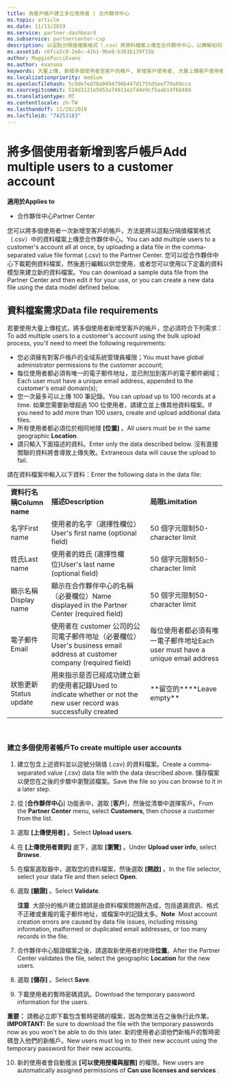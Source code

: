```yaml
---
title: 為客戶帳戶建立多位使用者 | 合作夥伴中心
ms.topic: article
ms.date: 11/13/2019
ms.service: partner-dashboard
ms.subservice: partnercenter-csp
description: 以逗點分隔值檔案格式（.csv）將資料檔案上傳至合作夥伴中心，以瞭解如何一次將多個使用者新增至客戶的帳戶。
ms.assetid: c6fca2c0-2e6c-41b1-9be8-b363b139f15b
author: MaggiePucciEvans
ms.author: evansma
keywords: 大量上傳, 新增多個使用者至客戶的帳戶, 新增客戶使用者, 大量上傳客戶使用者, 客戶帳戶, 客戶使用者, 使用者
ms.localizationpriority: medium
ms.openlocfilehash: 5c9de7ed78a0494790b447d1755d5eef70a89cca
ms.sourcegitcommit: 524d3121e5053a74911e2fd4e9cf5aab14f6b48d
ms.translationtype: MT
ms.contentlocale: zh-TW
ms.lasthandoff: 11/20/2019
ms.locfileid: "74253183"
---
```

# <a name="add-multiple-users-to-a-customer-account"></a><span data-ttu-id="b6337-104">將多個使用者新增到客戶帳戶</span><span class="sxs-lookup"><span data-stu-id="b6337-104">Add multiple users to a customer account</span></span>

<span data-ttu-id="b6337-105">**適用於**</span><span class="sxs-lookup"><span data-stu-id="b6337-105">**Applies to**</span></span>

-  <span data-ttu-id="b6337-106">合作夥伴中心</span><span class="sxs-lookup"><span data-stu-id="b6337-106">Partner Center</span></span>

<span data-ttu-id="b6337-107">您可以將多個使用者一次新增至客戶的帳戶，方法是將以逗點分隔值檔案格式（.csv）中的資料檔案上傳至合作夥伴中心。</span><span class="sxs-lookup"><span data-stu-id="b6337-107">You can add multiple users to a customer's account all at once, by uploading a data file in the comma-separated value file format (.csv) to the Partner Center.</span></span> <span data-ttu-id="b6337-108">您可以從合作夥伴中心下載範例資料檔案，然後進行編輯以供您使用，或者您可以使用以下定義的資料模型來建立新的資料檔案。</span><span class="sxs-lookup"><span data-stu-id="b6337-108">You can download a sample data file from the Partner Center and then edit it for your use, or you can create a new data file using the data model defined below.</span></span>

## <a href="" id="creatingtheimportcsvfile"></a><span data-ttu-id="b6337-109">資料檔案需求</span><span class="sxs-lookup"><span data-stu-id="b6337-109">Data file requirements</span></span>


<span data-ttu-id="b6337-110">若要使用大量上傳程式，將多個使用者新增至客戶的帳戶，您必須符合下列需求：</span><span class="sxs-lookup"><span data-stu-id="b6337-110">To add multiple users to a customer's account using the bulk upload process, you'll need to meet the following requirements:</span></span>

-   <span data-ttu-id="b6337-111">您必須擁有對客戶帳戶的全域系統管理員權限；</span><span class="sxs-lookup"><span data-stu-id="b6337-111">You must have global administrator permissions to the customer account;</span></span>
-   <span data-ttu-id="b6337-112">每位使用者都必須有唯一的電子郵件地址，並已附加到客戶的電子郵件網域；</span><span class="sxs-lookup"><span data-stu-id="b6337-112">Each user must have a unique email address, appended to the customer's email domain(s);</span></span>
-   <span data-ttu-id="b6337-113">您一次最多可以上傳 100 筆記錄。</span><span class="sxs-lookup"><span data-stu-id="b6337-113">You can upload up to 100 records at a time.</span></span> <span data-ttu-id="b6337-114">如果您需要新增超過 100 位使用者，請建立並上傳其他資料檔案。</span><span class="sxs-lookup"><span data-stu-id="b6337-114">If you need to add more than 100 users, create and upload additional data files.</span></span>
-   <span data-ttu-id="b6337-115">所有使用者都必須位於相同地理 **\[位置\]** 。</span><span class="sxs-lookup"><span data-stu-id="b6337-115">All users must be in the same geographic **Location**.</span></span>
-   <span data-ttu-id="b6337-116">請只輸入下面描述的資料。</span><span class="sxs-lookup"><span data-stu-id="b6337-116">Enter only the data described below.</span></span> <span data-ttu-id="b6337-117">沒有直接關聯的資料將會導致上傳失敗。</span><span class="sxs-lookup"><span data-stu-id="b6337-117">Extraneous data will cause the upload to fail.</span></span>

<span data-ttu-id="b6337-118">請在資料檔案中輸入以下資料：</span><span class="sxs-lookup"><span data-stu-id="b6337-118">Enter the following data in the data file:</span></span>

|                 |                                                                              |                                            |
|-----------------|------------------------------------------------------------------------------|--------------------------------------------|
| <span data-ttu-id="b6337-119">**資料行名稱**</span><span class="sxs-lookup"><span data-stu-id="b6337-119">**Column name**</span></span> | <span data-ttu-id="b6337-120">**描述**</span><span class="sxs-lookup"><span data-stu-id="b6337-120">**Description**</span></span>                                                              | <span data-ttu-id="b6337-121">**局限**</span><span class="sxs-lookup"><span data-stu-id="b6337-121">**Limitation**</span></span>                             |
| <span data-ttu-id="b6337-122">名字</span><span class="sxs-lookup"><span data-stu-id="b6337-122">First name</span></span>      | <span data-ttu-id="b6337-123">使用者的名字（選擇性欄位）</span><span class="sxs-lookup"><span data-stu-id="b6337-123">User's first name (optional field)</span></span>                                           | <span data-ttu-id="b6337-124">50 個字元限制</span><span class="sxs-lookup"><span data-stu-id="b6337-124">50-character limit</span></span>                         |
| <span data-ttu-id="b6337-125">姓氏</span><span class="sxs-lookup"><span data-stu-id="b6337-125">Last name</span></span>       | <span data-ttu-id="b6337-126">使用者的姓氏 (選擇性欄位)</span><span class="sxs-lookup"><span data-stu-id="b6337-126">User's last name (optional field)</span></span>                                            | <span data-ttu-id="b6337-127">50 個字元限制</span><span class="sxs-lookup"><span data-stu-id="b6337-127">50-character limit</span></span>                         |
| <span data-ttu-id="b6337-128">顯示名稱</span><span class="sxs-lookup"><span data-stu-id="b6337-128">Display name</span></span>    | <span data-ttu-id="b6337-129">顯示在合作夥伴中心的名稱（必要欄位）</span><span class="sxs-lookup"><span data-stu-id="b6337-129">Name displayed in the Partner Center (required field)</span></span>                            | <span data-ttu-id="b6337-130">50 個字元限制</span><span class="sxs-lookup"><span data-stu-id="b6337-130">50-character limit</span></span>                         |
| <span data-ttu-id="b6337-131">電子郵件</span><span class="sxs-lookup"><span data-stu-id="b6337-131">Email</span></span>           | <span data-ttu-id="b6337-132">使用者在 customer 公司的公司電子郵件地址（必要欄位）</span><span class="sxs-lookup"><span data-stu-id="b6337-132">User's business email address at customer company (required field)</span></span>           | <span data-ttu-id="b6337-133">每位使用者都必須有唯一電子郵件地址</span><span class="sxs-lookup"><span data-stu-id="b6337-133">Each user must have a unique email address</span></span> |
| <span data-ttu-id="b6337-134">狀態更新</span><span class="sxs-lookup"><span data-stu-id="b6337-134">Status update</span></span>   | <span data-ttu-id="b6337-135">用來指示是否已經成功建立新的使用者記錄</span><span class="sxs-lookup"><span data-stu-id="b6337-135">Used to indicate whether or not the new user record was successfully created</span></span> | <span data-ttu-id="b6337-136">\*\*留空的\*\*</span><span class="sxs-lookup"><span data-stu-id="b6337-136">\*\*Leave empty\*\*</span></span>                        |

 

### <a href="" id="createmultipleuseraccounts"></a><span data-ttu-id="b6337-137">建立多個使用者帳戶</span><span class="sxs-lookup"><span data-stu-id="b6337-137">To create multiple user accounts</span></span>

<a href="" id="creatingtheaccounts"></a>
1.  <span data-ttu-id="b6337-138">建立包含上述資料並以逗號分隔值 (.csv) 的資料檔案。</span><span class="sxs-lookup"><span data-stu-id="b6337-138">Create a comma-separated value (.csv) data file with the data described above.</span></span> <span data-ttu-id="b6337-139">儲存檔案以便您在之後的步驟中瀏覽該檔案。</span><span class="sxs-lookup"><span data-stu-id="b6337-139">Save the file so you can browse to it in a later step.</span></span>
2.  <span data-ttu-id="b6337-140">從 [**合作夥伴中心**] 功能表中，選取 [**客戶**]，然後從清單中選擇客戶。</span><span class="sxs-lookup"><span data-stu-id="b6337-140">From the **Partner Center** menu, select **Customers**, then choose a customer from the list.</span></span>
3.  <span data-ttu-id="b6337-141">選取 **\[上傳使用者\]** 。</span><span class="sxs-lookup"><span data-stu-id="b6337-141">Select **Upload users**.</span></span>
4.  <span data-ttu-id="b6337-142">在 **\[上傳使用者資訊\]** 底下，選取 **\[瀏覽\]** 。</span><span class="sxs-lookup"><span data-stu-id="b6337-142">Under **Upload user info**, select **Browse**.</span></span>
5.  <span data-ttu-id="b6337-143">在檔案選取器中，選取您的資料檔案，然後選取 **\[開啟\]** 。</span><span class="sxs-lookup"><span data-stu-id="b6337-143">In the file selector, select your data file and then select **Open**.</span></span>
6.  <span data-ttu-id="b6337-144">選取 **\[驗證\]** 。</span><span class="sxs-lookup"><span data-stu-id="b6337-144">Select **Validate**.</span></span>

    <span data-ttu-id="b6337-145">**注意**  大部分的帳戶建立錯誤是由資料檔案問題所造成，包括遺漏資訊、格式不正確或重複的電子郵件地址，或檔案中的記錄太多。</span><span class="sxs-lookup"><span data-stu-id="b6337-145">**Note**  Most account creation errors are caused by data file issues, including missing information, malformed or duplicated email addresses, or too many records in the file.</span></span>

7.  <span data-ttu-id="b6337-146">合作夥伴中心驗證檔案之後，請選取新使用者的地理**位置**。</span><span class="sxs-lookup"><span data-stu-id="b6337-146">After the Partner Center validates the file, select the geographic **Location** for the new users.</span></span>
8.  <span data-ttu-id="b6337-147">選取 **\[儲存\]** 。</span><span class="sxs-lookup"><span data-stu-id="b6337-147">Select **Save**.</span></span>
9.  <span data-ttu-id="b6337-148">下載使用者的暫時密碼資訊。</span><span class="sxs-lookup"><span data-stu-id="b6337-148">Download the temporary password information for the users.</span></span>

<span data-ttu-id="b6337-149">**重要：** 請務必立即下載包含暫時密碼的檔案，因為您無法在之後執行此作業。</span><span class="sxs-lookup"><span data-stu-id="b6337-149">**IMPORTANT:** Be sure to download the file with the temporary passwords now as you won't be able to do this later.</span></span> <span data-ttu-id="b6337-150">新的使用者必須他們新帳戶的暫時密碼登入他們的新帳戶。</span><span class="sxs-lookup"><span data-stu-id="b6337-150">New users must log in to their new account using the temporary password for their new accounts.</span></span>

10. <span data-ttu-id="b6337-151">新的使用者會自動獲派 **\[可以使用授權與服務\]** 的權限。</span><span class="sxs-lookup"><span data-stu-id="b6337-151">New users are automatically assigned permissions of **Can use licenses and services** .</span></span> 

 

 



